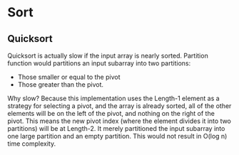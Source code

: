 # Sort
## Quicksort

Quicksort is actually slow if the input array is nearly sorted.
Partition function would partitions an input subarray into two partitions:
- Those smaller or equal to the pivot
- Those greater than the pivot.

Why slow? Because this implementation uses the Length-1 element as a strategy for selecting a pivot, and the array is already sorted, all of the other elements will be on the left of the pivot, and nothing on the right of the pivot. This means the new pivot index (where the element divides it into two partitions) will be at Length-2. It merely partitioned the input subarray into one large partition and an empty partition. This would not result in O(log n) time complexity.

